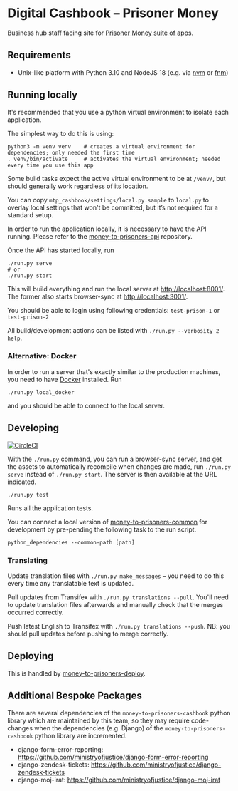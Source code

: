 # Digital Cashbook – Prisoner Money

Business hub staff facing site for [Prisoner Money suite of apps](https://github.com/ministryofjustice/money-to-prisoners).

## Requirements

- Unix-like platform with Python 3.10 and NodeJS 18 (e.g. via [nvm](https://github.com/nvm-sh/nvm#installing-and-updating) or [fnm](https://github.com/Schniz/fnm#installation))

## Running locally

It's recommended that you use a python virtual environment to isolate each application.

The simplest way to do this is using:

```shell
python3 -m venv venv    # creates a virtual environment for dependencies; only needed the first time
. venv/bin/activate     # activates the virtual environment; needed every time you use this app
```

Some build tasks expect the active virtual environment to be at `/venv/`, but should generally work regardless of
its location.

You can copy `mtp_cashbook/settings/local.py.sample` to `local.py` to overlay local settings that won't be committed,
but it’s not required for a standard setup.

In order to run the application locally, it is necessary to have the API running.
Please refer to the [money-to-prisoners-api](https://github.com/ministryofjustice/money-to-prisoners-api/) repository.

Once the API has started locally, run

```shell
./run.py serve
# or
./run.py start
```

This will build everything and run the local server at [http://localhost:8001/](http://localhost:8001/).
The former also starts browser-sync at [http://localhost:3001/](http://localhost:3001/).

You should be able to login using following credentials: `test-prison-1` or `test-prison-2`

All build/development actions can be listed with `./run.py --verbosity 2 help`.

### Alternative: Docker

In order to run a server that's exactly similar to the production machines,
you need to have [Docker](https://www.docker.com/products/developer-tools) installed. Run

```shell
./run.py local_docker
```

and you should be able to connect to the local server.

## Developing

[![CircleCI](https://circleci.com/gh/ministryofjustice/money-to-prisoners-cashbook.svg?style=svg)](https://circleci.com/gh/ministryofjustice/money-to-prisoners-cashbook)

With the `./run.py` command, you can run a browser-sync server, and get the assets
to automatically recompile when changes are made, run `./run.py serve` instead of
`./run.py start`. The server is then available at the URL indicated.

```shell
./run.py test
```

Runs all the application tests.

You can connect a local version of [money-to-prisoners-common](https://github.com/ministryofjustice/money-to-prisoners-common/)
for development by pre-pending the following task to the run script.

```shell
python_dependencies --common-path [path]
```

### Translating

Update translation files with `./run.py make_messages` – you need to do this every time any translatable text is updated.

Pull updates from Transifex with `./run.py translations --pull`.
You'll need to update translation files afterwards and manually check that the merges occurred correctly.

Push latest English to Transifex with `./run.py translations --push`.
NB: you should pull updates before pushing to merge correctly.

## Deploying

This is handled by [money-to-prisoners-deploy](https://github.com/ministryofjustice/money-to-prisoners-deploy/).

## Additional Bespoke Packages

There are several dependencies of the ``money-to-prisoners-cashbook`` python library which are maintained by this team, so they may require code-changes when the dependencies (e.g. Django) of the ``money-to-prisoners-cashbook`` python library are incremented.

* django-form-error-reporting: https://github.com/ministryofjustice/django-form-error-reporting
* django-zendesk-tickets: https://github.com/ministryofjustice/django-zendesk-tickets
* django-moj-irat: https://github.com/ministryofjustice/django-moj-irat
